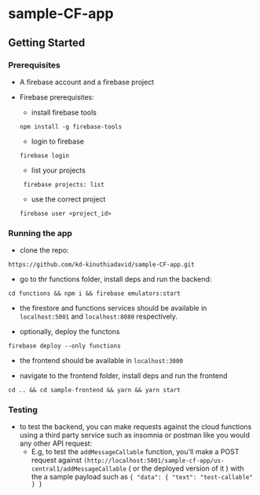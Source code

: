 # sample-CF-app

## Getting Started
### Prerequisites
- A firebase account and a firebase project
- Firebase prerequisites:
    - install firebase tools

    ```npm install -g firebase-tools```
    - login to firebase

    ```firebase login```

    - list your projects

    ``` firebase projects: list```
    - use the correct project

    ```firebase user <project_id>```

### Running the app
- clone the repo:

```https://github.com/kd-kinuthiadavid/sample-CF-app.git```

- go to thr functions folder, install deps and run the backend:

```cd functions && npm i && firebase emulators:start```

- the firestore and functions services should be available in `localhost:5001` and `localhost:8080` respectively.

- optionally, deploy the functons

```firebase deploy --only functions```

- the frontend should be available in `localhost:3000`

- navigate to the frontend folder, install deps and run the frontend

```cd .. && cd sample-frontend && yarn && yarn start```


### Testing
- to test the backend, you can make requests against the cloud functions using a third party service such as insomnia or postman like you would any other API request:
    - E.g, to test the `addMessageCallable` function, you'll make a POST request against `(http://localhost:5001/sample-cf-app/us-central1/addMessageCallable` ( or the deployed version of it ) with the a sample payload such as `{
	"data": {
		"text": "test-callable"
	}
}`
